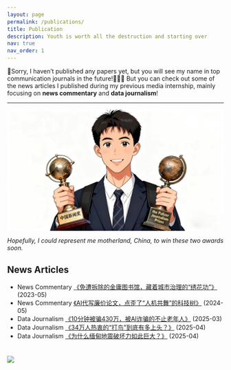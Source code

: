 ```yaml
---
layout: page
permalink: /publications/
title: Publication
description: Youth is worth all the destruction and starting over
nav: true
nav_order: 1
---
```


🥹Sorry, I haven’t published any papers yet, but you will see my name in top communication journals in the future!💪💪💪
But you can check out some of the news articles I published during my previous media internship, mainly focusing on **news commentary** and **data journalism**!

---

<img src="/assets/img/prize.jpg" align="middle" width="800px">

*Hopefully, I could represent me motherland, China, to win these two awards soon.*

## News Articles

- News Commentary [《免遭拆除的金庸图书馆，藏着城市治理的“绣花功”》](https://mp.weixin.qq.com/s/DE6rjVOASSY1OkeCrB2rPw) (2023-05)
- News Commentary [《AI代写廉价论文，点歪了“人机共舞”的科技树》](https://moment.rednet.cn/content/646849/66/13928144.html) (2024-05)
- Data Journalism [《10分钟被骗430万，被AI诈骗的不止老年人》](https://mp.weixin.qq.com/s/akwv2jMjCclMOvCZf4fikg) (2025-03)
- Data Journalism [《34万人热衷的“打鸟”到底有多上头？》](https://mp.weixin.qq.com/s/pG0sOe_oJfOAkdUsbHHowg) (2025-04)
- Data Journalism [《为什么缅甸地震破坏力如此巨大？》](https://mp.weixin.qq.com/s/0G815ukfJZ1_Tl6KZf93_w) (2025-04)

<br>
<a href="https://github.com/SocratesClub/SocratesClub.github.io/edit/master/_pages/publications.md">
  <img src="https://user-images.githubusercontent.com/543384/192227995-fdb3a693-2f68-4dc4-b9bd-06053066322f.png" width = "800" align="middle" />
</a>
<br>

